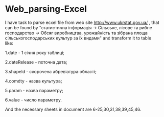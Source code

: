 # Web_parsing-Excel

I have task to parse ecxel file from web site http://www.ukrstat.gov.ua/ , that can be found by "статистична інформація -> Сільське, лісове та рибне господарство -> Обсяг виробництва, урожайність та зібрана площа сільськогосподарських культур за їх видами" and transform it to table like:

1.date - 1 січня року таблиці;

2.dateRelease - поточна дата;

3.shapeId - скорочена абревіатура області;

4.comdty - назва культура;

5.param - назва параметру;

6.value - число параметру.

And the necessary sheets in document are 6-25,30,31,38,39,45,46.
